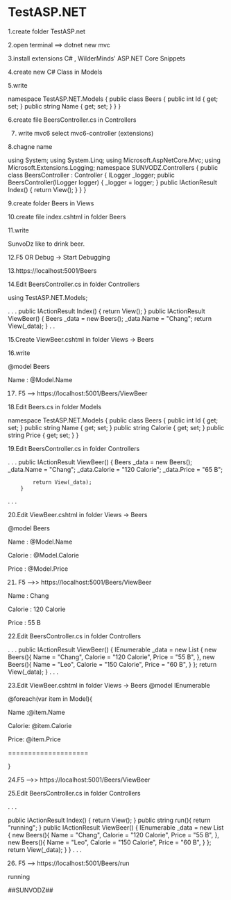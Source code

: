 # TestASP.NET

1.create folder TestASP.net

2.open terminal ==> dotnet new mvc

3.install extensions C# , WilderMinds' ASP.NET Core Snippets

4.create new C# Class in Models

5.write 

namespace TestASP.NET.Models {
    public class Beers {
        public int Id { get; set; }
        public string Name { get; set; }
    }
}

6.create file BeersController.cs in Controllers

7. write mvc6 select mvc6-controller  (extensions)

8.chagne name 

using System;
using System.Linq;
using Microsoft.AspNetCore.Mvc;
using Microsoft.Extensions.Logging;
namespace SUNVODZ.Controllers
{
  public class BeersController : Controller
  {
    ILogger<BeersController> _logger;
    public BeersController(ILogger<BeersController> logger)
    {
      _logger = logger;
    }
    public IActionResult Index()
    {
      return View();
    }
  }
}

9.create folder Beers in Views

10.create file index.cshtml in folder Beers

11.write <p>SunvoDz like to drink beer.</p> 

12.F5 OR Debug -> Start Debugging  

13.https://localhost:5001/Beers


14.Edit BeersController.cs in folder Controllers

using TestASP.NET.Models;

.
.
.
       public IActionResult Index()
        {
            return View();
        }
        public IActionResult ViewBeer()
        {
            Beers _data = new Beers();
            _data.Name = "Chang";
            return View(_data);
        }
.
.

15.Create ViewBeer.cshtml in folder Views -> Beers

16.write 

@model Beers

<p>Name : @Model.Name</p>

17. F5 --> https://localhost:5001/Beers/ViewBeer


18.Edit Beers.cs in folder Models

namespace TestASP.NET.Models {
    public class Beers {
        public int Id { get; set; }
        public string Name { get; set; }
        public string Calorie { get; set; }
        public string Price { get; set; }
    }

19.Edit BeersController.cs in folder Controllers

.
.
.
       public IActionResult ViewBeer()
        {
            Beers _data = new Beers();
            _data.Name = "Chang";
            _data.Calorie = "120 Calorie";
            _data.Price = "65 B";

            return View(_data);
        }
.
.
.

20.Edit ViewBeer.cshtml in folder Views -> Beers

@model Beers

<p>Name : @Model.Name</p>
<p>Calorie : @Model.Calorie</p>
<p>Price : @Model.Price</p>

21. F5 -->> https://localhost:5001/Beers/ViewBeer


Name : Chang

Calorie : 120 Calorie

Price : 55 B


22.Edit BeersController.cs in folder Controllers

.
.
.
            public IActionResult ViewBeer()
        {
            IEnumerable<Beers> _data = new List<Beers>
            {
                new Beers(){
                    Name = "Chang",
                    Calorie = "120 Calorie",
                    Price = "55 B",
                },
                new Beers(){
                    Name = "Leo",
                    Calorie = "150 Calorie",
                    Price = "60 B",
                }
            };
            return View(_data);
        }
.
.
.
    
23.Edit ViewBeer.cshtml in folder Views -> Beers
@model IEnumerable<Beers>

@foreach(var item in Model){
    <p>Name :@item.Name</p>
    <p>Calorie: @item.Calorie</p>
    <p>Price: @item.Price</p>
    <p>====================</p>
}

24.F5 -->> https://localhost:5001/Beers/ViewBeer


25.Edit BeersController.cs in folder Controllers

.
.
.

public IActionResult Index()
        {
            return View();
        }
        public string run(){
            return "running";
        }
        public IActionResult ViewBeer()
        {
            IEnumerable<Beers> _data = new List<Beers>
            {
                new Beers(){
                    Name = "Chang",
                    Calorie = "120 Calorie",
                    Price = "55 B",
                },
                new Beers(){
                    Name = "Leo",
                    Calorie = "150 Calorie",
                    Price = "60 B",
                }
            };
            return View(_data);
        }
    }
.
.
.

26. F5 --> https://localhost:5001/Beers/run

running



##SUNVODZ##

